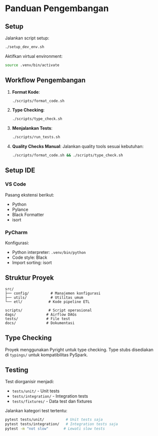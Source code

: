 # Panduan Pengembangan

## Setup

Jalankan script setup:
```bash
./setup_dev_env.sh
```

Aktifkan virtual environment:
```bash
source .venv/bin/activate
```

## Workflow Pengembangan

1. **Format Kode**:
   ```bash
   ./scripts/format_code.sh
   ```

2. **Type Checking**:
   ```bash
   ./scripts/type_check.sh
   ```

3. **Menjalankan Tests**:
   ```bash
   ./scripts/run_tests.sh
   ```

4. **Quality Checks Manual**:
   Jalankan quality tools sesuai kebutuhan:
   ```bash
   ./scripts/format_code.sh && ./scripts/type_check.sh
   ```

## Setup IDE

### VS Code
Pasang ekstensi berikut:
- Python
- Pylance
- Black Formatter
- isort

### PyCharm
Konfigurasi:
- Python interpreter: `.venv/bin/python`
- Code style: Black
- Import sorting: isort

## Struktur Proyek

```
src/
├── config/          # Manajemen konfigurasi
├── utils/           # Utilitas umum
└── etl/            # Kode pipeline ETL

scripts/            # Script operasional
dags/              # Airflow DAGs
tests/             # File test
docs/              # Dokumentasi
```

## Type Checking

Proyek menggunakan Pyright untuk type checking. Type stubs disediakan di `typings/` untuk kompatibilitas PySpark.

## Testing

Test diorganisir menjadi:
- `tests/unit/` - Unit tests
- `tests/integration/` - Integration tests
- `tests/fixtures/` - Data test dan fixtures

Jalankan kategori test tertentu:
```bash
pytest tests/unit/          # Unit tests saja
pytest tests/integration/   # Integration tests saja
pytest -m "not slow"       # Lewati slow tests
```